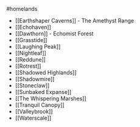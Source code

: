 #homelands

- [[Earthshaper Caverns]] - The Amethyst Range
- [[Echohaven]]
- [[Dawthorn]] - Echomist Forest
- [[Grasstide]]
- [[Laughing Peak]]
- [[Nightleaf]]
- [[Reddune]]
- [[Rotrest]]
- [[Shadowed Highlands]]
- [[Shadowmire]]
- [[Stoneclaw]]
- [[Sunbaked Expanse]]
- [[The Whispering Marshes]]
- [[Tranquil Canopy]]
- [[Valleybrook]]
- [[Waterscale]]